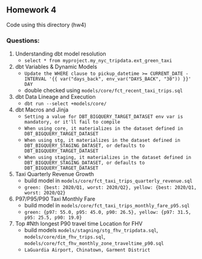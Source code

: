 ## Homework 4
Code using this directory (hw4)

### Questions:
1. Understanding dbt model resolution
    - `select * from myproject.my_nyc_tripdata.ext_green_taxi`
2. dbt Variables & Dynamic Models
    - `Update the WHERE clause to pickup_datetime >= CURRENT_DATE - INTERVAL '{{ var("days_back", env_var("DAYS_BACK", "30")) }}' DAY`
    - double checked using `models/core/fct_recent_taxi_trips.sql`
3. dbt Data Lineage and Execution
    - `dbt run --select +models/core/`
4. dbt Macros and Jinja
    - `Setting a value for DBT_BIGQUERY_TARGET_DATASET env var is mandatory, or it'll fail to compile`
    - `When using core, it materializes in the dataset defined in DBT_BIGQUERY_TARGET_DATASET`
    - `When using stg, it materializes in the dataset defined in DBT_BIGQUERY_STAGING_DATASET, or defaults to DBT_BIGQUERY_TARGET_DATASET`
    - `When using staging, it materializes in the dataset defined in DBT_BIGQUERY_STAGING_DATASET, or defaults to DBT_BIGQUERY_TARGET_DATASET`
5. Taxi Quarterly Revenue Growth
    - build model in `models/core/fct_taxi_trips_quarterly_revenue.sql`
    - `green: {best: 2020/Q1, worst: 2020/Q2}, yellow: {best: 2020/Q1, worst: 2020/Q2}`
6. P97/P95/P90 Taxi Monthly Fare
    - build model in `models/core/fct_taxi_trips_monthly_fare_p95.sql`
    - `green: {p97: 55.0, p95: 45.0, p90: 26.5}, yellow: {p97: 31.5, p95: 25.5, p90: 19.0}`
7. Top #Nth longest P90 travel time Location for FHV
    - build models `models/stagning/stg_fhv_tripdata.sql`, `models/core/dim_fhv_trips.sql`, `models/core/fct_fhv_monthly_zone_traveltime_p90.sql`
    - `LaGuardia Airport, Chinatown, Garment District`
